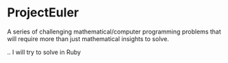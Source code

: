 ProjectEuler
=============
A series of challenging mathematical/computer programming problems that will require more than just mathematical insights to solve.

.. I will try to solve in Ruby
